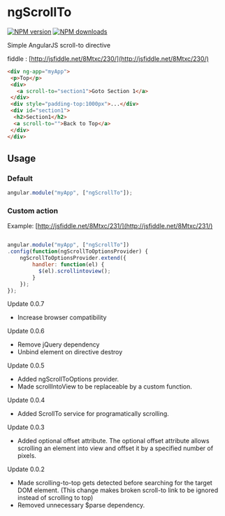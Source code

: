 ngScrollTo
==========
[![NPM version](https://badge.fury.io/js/ngscrollto.svg)](https://badge.fury.io/js/ngscrollto)
[![NPM downloads](https://img.shields.io/npm/dm/ngScrollTo.svg?style=flat)](https://www.npmjs.org/package/ngScrollTo)

Simple AngularJS scroll-to directive

fiddle : [http://jsfiddle.net/8Mtxc/230/](http://jsfiddle.net/8Mtxc/230/)

``` html
<div ng-app="myApp">
 <p>Top</p>
 <div>
   <a scroll-to="section1">Goto Section 1</a>
 </div>
 <div style="padding-top:1000px">...</div>
 <div id="section1">
  <h2>Section1</h2>
  <a scroll-to="">Back to Top</a>
 </div>
</div>
```


## Usage
### Default

``` javascript
angular.module("myApp", ["ngScrollTo"]);
```
### Custom action
Example: [http://jsfiddle.net/8Mtxc/231/](http://jsfiddle.net/8Mtxc/231/)
``` javascript

angular.module("myApp", ["ngScrollTo"])
.config(function(ngScrollToOptionsProvider) {
    ngScrollToOptionsProvider.extend({
        handler: function(el) {
          $(el).scrollintoview();
        }
    });
});

```
Update 0.0.7
* Increase browser compatibility

Update 0.0.6
* Remove jQuery dependency
* Unbind element on directive destroy

Update 0.0.5
* Added ngScrollToOptions provider.
* Made scrollIntoView to be replaceable by a custom function.

Update 0.0.4
* Added ScrollTo service for programatically scrolling.

Update 0.0.3
* Added optional offset attribute. The optional offset attribute allows scrolling an element into view and offset it by a specified number of pixels.

Update 0.0.2
* Made scrolling-to-top gets detected before searching for the target DOM element. (This change makes broken scroll-to link to be ignored instead of scrolling to top)
* Removed unnecessary $parse dependency.
